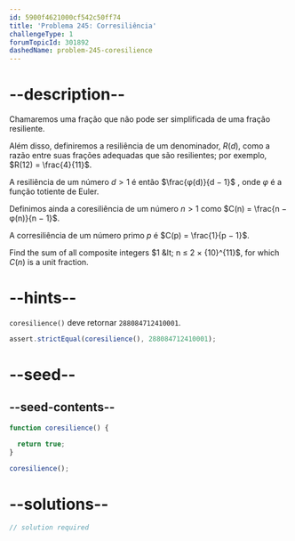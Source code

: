 ```yaml
---
id: 5900f4621000cf542c50ff74
title: 'Problema 245: Corresiliência'
challengeType: 1
forumTopicId: 301892
dashedName: problem-245-coresilience
---
```


# --description--

Chamaremos uma fração que não pode ser simplificada de uma fração resiliente.

Além disso, definiremos a resiliência de um denominador, $R(d)$, como a razão entre suas frações adequadas que são resilientes; por exemplo, $R(12) = \frac{4}{11}$.

A resiliência de um número $d > 1$ é então $\frac{φ(d)}{d − 1}$ , onde $φ$ é a função totiente de Euler.

Definimos ainda a coresiliência de um número $n > 1$ como $C(n) = \frac{n − φ(n)}{n − 1}$.

A corresiliência de um número primo $p$ é $C(p) = \frac{1}{p − 1}$.

Find the sum of all composite integers $1 &lt; n ≤ 2 × {10}^{11}$, for which $C(n)$ is a unit fraction.

# --hints--

`coresilience()` deve retornar `288084712410001`.

```js
assert.strictEqual(coresilience(), 288084712410001);
```

# --seed--

## --seed-contents--

```js
function coresilience() {

  return true;
}

coresilience();
```

# --solutions--

```js
// solution required
```
